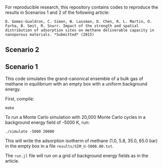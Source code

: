 For reproducible research, this repository contains codes to reproduce the results in Scenarios 1 and 2 of the following article:

    D. Gomez-Gualdron, C. Simon, W. Lassman, D. Chen, R. L. Martin, O. Farha, B. Smit, R. Snurr. Impact of the strength and spatial distribution of adsorption sites on methane deliverable capacity in nanoporous materials. *Submitted* (2015)

## Scenario 2

## Scenario 1

This code simulates the grand-canonical ensemble of a bulk gas of methane in equilibrium with an empty box with a uniform background energy.

First, compile:

    make

To run a Monte Carlo simulation with 20,000 Monte Carlo cycles in a background energy field of -5000 K, run:

    ./simulate -5000 20000

This will write the adsorption isotherm of methane (1.0, 5.8, 35.0, 65.0 bar) in the empty box in a file `results/SIM_U-5000.00.txt`.

The `run.jl` file will run on a grid of background energy fields as in the article.
